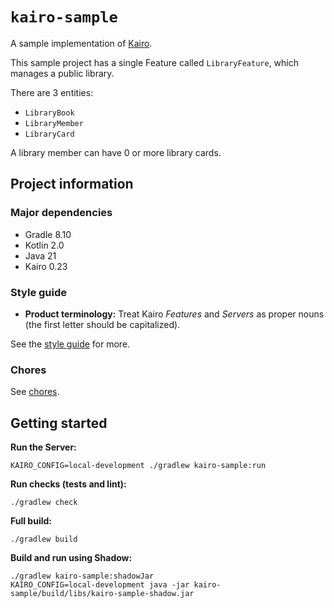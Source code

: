 # `kairo-sample`

A sample implementation of [Kairo](https://github.com/hudson155/kairo).

This sample project has a single Feature called `LibraryFeature`,
which manages a public library.

There are 3 entities:

- `LibraryBook`
- `LibraryMember`
- `LibraryCard`

A library member can have 0 or more library cards.

## Project information

### Major dependencies

- Gradle 8.10
- Kotlin 2.0
- Java 21
- Kairo 0.23

### Style guide

- **Product terminology:**
  Treat Kairo _Features_ and _Servers_ as proper nouns (the first letter should be capitalized).

See the [style guide](./docs/style-guide.md) for more.

### Chores

See [chores](./docs/chores.md).

## Getting started

**Run the Server:**

```shell
KAIRO_CONFIG=local-development ./gradlew kairo-sample:run
```

**Run checks (tests and lint):**

```shell
./gradlew check
```

**Full build:**

```shell
./gradlew build
```

**Build and run using Shadow:**

```shell
./gradlew kairo-sample:shadowJar
KAIRO_CONFIG=local-development java -jar kairo-sample/build/libs/kairo-sample-shadow.jar
```
